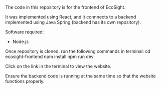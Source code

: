 The code in this repository is for the frontend of EcoSight.

It was implemented using React, and it connnects to a backend implemented using Java Spring (backend has its own repository).

Software required:
- Node.js

Once repository is cloned, run the following commands in terminal:
cd ecosight-frontend
npm install
npm run dev

Click on the link in the terminal to view the website.

Ensure the backend code is running at the same time so that the website functions properly.
